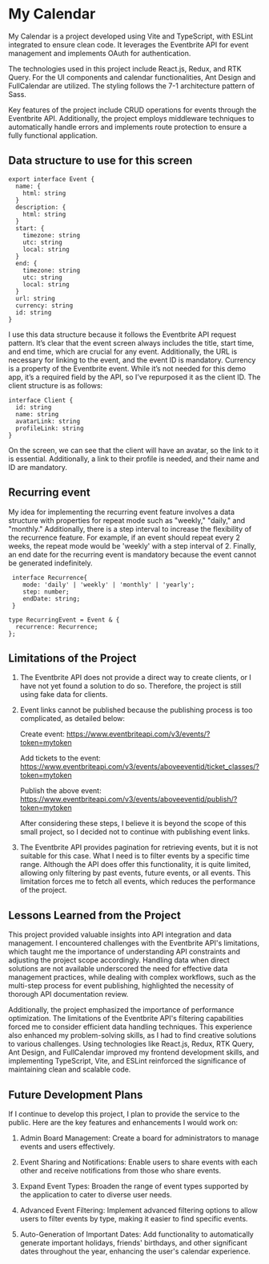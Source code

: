 # My Calendar

My Calendar is a project developed using Vite and TypeScript, with ESLint integrated to ensure clean code. It leverages the Eventbrite API for event management and implements OAuth for authentication.

The technologies used in this project include React.js, Redux, and RTK Query. For the UI components and calendar functionalities, Ant Design and FullCalendar are utilized. The styling follows the 7-1 architecture pattern of Sass.

Key features of the project include CRUD operations for events through the Eventbrite API. Additionally, the project employs middleware techniques to automatically handle errors and implements route protection to ensure a fully functional application.

## Data structure to use for this screen

```
export interface Event {
  name: {
    html: string
  }
  description: {
    html: string
  }
  start: {
    timezone: string
    utc: string
    local: string
  }
  end: {
    timezone: string
    utc: string
    local: string
  }
  url: string
  currency: string
  id: string
}
```

I use this data structure because it follows the Eventbrite API request pattern. It’s clear that the event screen always includes the title, start time, and end time, which are crucial for any event. Additionally, the URL is necessary for linking to the event, and the event ID is mandatory. Currency is a property of the Eventbrite event. While it’s not needed for this demo app, it’s a required field by the API, so I’ve repurposed it as the client ID. The client structure is as follows:

```
interface Client {
  id: string
  name: string
  avatarLink: string
  profileLink: string
}
```

On the screen, we can see that the client will have an avatar, so the link to it is essential. Additionally, a link to their profile is needed, and their name and ID are mandatory.

## Recurring event

My idea for implementing the recurring event feature involves a data structure with properties for repeat mode such as "weekly," "daily," and "monthly." Additionally, there is a step interval to increase the flexibility of the recurrence feature. For example, if an event should repeat every 2 weeks, the repeat mode would be 'weekly' with a step interval of 2. Finally, an end date for the recurring event is mandatory because the event cannot be generated indefinitely.

```
 interface Recurrence{
    mode: 'daily' | 'weekly' | 'monthly' | 'yearly';
    step: number;
    endDate: string;
 }

type RecurringEvent = Event & {
  recurrence: Recurrence;
};
```

## Limitations of the Project

1. The Eventbrite API does not provide a direct way to create clients, or I have not yet found a solution to do so. Therefore, the project is still using fake data for clients.

2. Event links cannot be published because the publishing process is too complicated, as detailed below:

   Create event: https://www.eventbriteapi.com/v3/events/?token=mytoken

   Add tickets to the event: https://www.eventbriteapi.com/v3/events/aboveeventid/ticket_classes/?token=mytoken

   Publish the above event: https://www.eventbriteapi.com/v3/events/aboveeventid/publish/?token=mytoken

   After considering these steps, I believe it is beyond the scope of this small project, so I decided not to continue with publishing event links.

3. The Eventbrite API provides pagination for retrieving events, but it is not suitable for this case. What I need is to filter events by a specific time range. Although the API does offer this functionality, it is quite limited, allowing only filtering by past events, future events, or all events. This limitation forces me to fetch all events, which reduces the performance of the project.

## Lessons Learned from the Project

This project provided valuable insights into API integration and data management. I encountered challenges with the Eventbrite API's limitations, which taught me the importance of understanding API constraints and adjusting the project scope accordingly. Handling data when direct solutions are not available underscored the need for effective data management practices, while dealing with complex workflows, such as the multi-step process for event publishing, highlighted the necessity of thorough API documentation review.

Additionally, the project emphasized the importance of performance optimization. The limitations of the Eventbrite API's filtering capabilities forced me to consider efficient data handling techniques. This experience also enhanced my problem-solving skills, as I had to find creative solutions to various challenges. Using technologies like React.js, Redux, RTK Query, Ant Design, and FullCalendar improved my frontend development skills, and implementing TypeScript, Vite, and ESLint reinforced the significance of maintaining clean and scalable code.

## Future Development Plans

If I continue to develop this project, I plan to provide the service to the public. Here are the key features and enhancements I would work on:

1. Admin Board Management: Create a board for administrators to manage events and users effectively.

2. Event Sharing and Notifications: Enable users to share events with each other and receive notifications from those who share events.

3. Expand Event Types: Broaden the range of event types supported by the application to cater to diverse user needs.

4. Advanced Event Filtering: Implement advanced filtering options to allow users to filter events by type, making it easier to find specific events.

5. Auto-Generation of Important Dates: Add functionality to automatically generate important holidays, friends' birthdays, and other significant dates throughout the year, enhancing the user's calendar experience.
